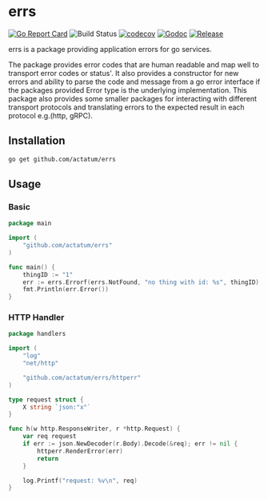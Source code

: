 # errs

[![Go Report Card](https://goreportcard.com/badge/actatum/errs)](https://goreportcard.com/report/actatum/errs)
![Build Status](https://github.com/actatum/errs/actions/workflows/main.yaml/badge.svg)
[![codecov](https://codecov.io/gh/actatum/errs/branch/main/graph/badge.svg)](https://codecov.io/gh/actatum/errs)
[![Godoc](http://img.shields.io/badge/godoc-reference-blue.svg?style=flat)](https://godoc.org/github.com/actatum/errs)
[![Release](https://img.shields.io/github/release/actatum/errs.svg)](https://github.com/actatum/errs/releases/latest)

errs is a package providing application errors for go services.

The package provides error codes that are human readable and map well to transport error codes or status'. 
It also provides a constructor for new errors and ability to parse the code and message from a go error interface if the packages
provided Error type is the underlying implementation. This package also provides some smaller packages for interacting with different
transport protocols and translating errors to the expected result in each protocol e.g.(http, gRPC).

## Installation

```bash
go get github.com/actatum/errs
```

## Usage

### Basic

```go
package main

import (
    "github.com/actatum/errs"
)

func main() {
    thingID := "1"
    err := errs.Errorf(errs.NotFound, "no thing with id: %s", thingID)
    fmt.Println(err.Error())
}
```

### HTTP Handler
```go
package handlers

import (
    "log"
    "net/http"

    "github.com/actatum/errs/httperr"
)

type request struct {
    X string `json:"x"`
}

func h(w http.ResponseWriter, r *http.Request) {
    var req request
    if err := json.NewDecoder(r.Body).Decode(&req); err != nil {
        httperr.RenderError(err)
        return
    }

    log.Printf("request: %v\n", req)
}
```